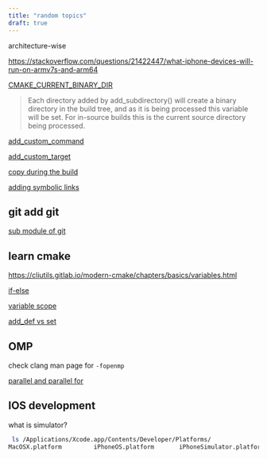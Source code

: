 ```yaml
---
title: "random topics"
draft: true
---
```


architecture-wise

https://stackoverflow.com/questions/21422447/what-iphone-devices-will-run-on-armv7s-and-arm64


[CMAKE_CURRENT_BINARY_DIR](https://cmake.org/cmake/help/latest/variable/CMAKE_CURRENT_BINARY_DIR.html)

> Each directory added by add_subdirectory() will create a binary directory in the build tree, and as it is being processed this variable will be set. For in-source builds this is the current source directory being processed.

[add_custom_command](https://cmake.org/cmake/help/latest/command/add_custom_command.html#build-events)

[add_custom_target](https://cmake.org/cmake/help/v3.0/command/add_custom_target.html)

[copy during the build](http://qrikko.blogspot.com/2016/05/cmake-and-how-to-copy-resources-during.html)

[adding symbolic links](https://stackoverflow.com/questions/35765106/symbolic-links-cmake)

## git add git

[sub module of git](https://stackoverflow.com/questions/47008290/how-to-make-outer-repository-and-embedded-repository-work-as-common-standalone-r)

## learn cmake

https://cliutils.gitlab.io/modern-cmake/chapters/basics/variables.html


[if-else](https://cmake.org/cmake/help/v3.0/command/if.html)

[variable scope](https://stackoverflow.com/questions/6891447/cmake-variable-scope-add-subdirectory/6891527)

[add_def vs set](https://cmake.org/cmake/help/v3.0/command/add_definitions.html)


## OMP

check clang man page for `-fopenmp`

[parallel and parallel for](https://stackoverflow.com/questions/1448318/omp-parallel-vs-omp-parallel-for)


## IOS development

what is simulator?

```bash
 ls /Applications/Xcode.app/Contents/Developer/Platforms/
MacOSX.platform         iPhoneOS.platform       iPhoneSimulator.platform
```
